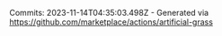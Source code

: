 Commits: 2023-11-14T04:35:03.498Z - Generated via https://github.com/marketplace/actions/artificial-grass
<br>
